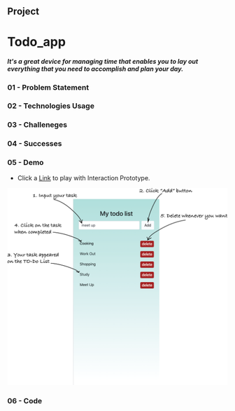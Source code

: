 ## Project

# Todo_app
##### It's a great device for managing time that enables you to lay out everything that you need to accomplish and plan your day.

### 01 - Problem Statement
### 02 - Technologies Usage
### 03 - Challeneges
### 04 - Successes
### 05 - Demo
- Click a [Link](https://teddy-photesri.github.io/Todo_app/) to play with Interaction Prototype.


![Image](/images/instruction.png "Image")
### 06 - Code


